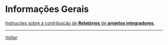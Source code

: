 # Informações Gerais

[Instruções sobre a contribuição de **Relatórios** de **projetos integradores**.](./github/index.md)

---
[Voltar](https://lpae.github.io/)